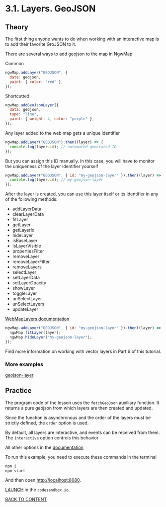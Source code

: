 # 3.1. Layers. GeoJSON

## Theory

The first thing anyone wants to do when working with an interactive map is to add their favorite GroJSON to it.

There are several ways to add geojson to the map in NgwMap

Common

```javascript
ngwMap.addLayer("GEOJSON", {
  data: geojson,
  paint: { color: "red" },
});
```

Shortcutted

```javascript
ngwMap.addGeoJsonLayer({
  data: geojson,
  type: "line",
  paint: { weight: 4, color: "purple" },
});
```

Any layer added to the web map gets a unique identifier

```javascript
ngwMap.addLayer("GEOJSON").then((layer) => {
  console.log(layer.id); // automated generated ID
});
```

But you can assign this ID manually. In this case, you will have to monitor the uniqueness of the layer identifier yourself

```javascript
ngwMap.addLayer("GEOJSON", { id: "my-geojson-layer" }).then((layer) => {
  console.log(layer.id); // my-geojson-layer
});
```

After the layer is created, you can use this layer itself or its identifier in any of the following methods:

- addLayerData
- clearLayerData
- fitLayer
- getLayer
- getLayerId
- hideLayer
- isBaseLayer
- isLayerVisible
- propertiesFilter
- removeLayer
- removeLayerFilter
- removeLayers
- selectLayer
- setLayerData
- setLayerOpacity
- showLayer
- toggleLayer
- unSelectLayer
- unSelectLayers
- updateLayer

[WebMapLayers documentation](https://code-api.nextgis.com/classes/ngw_map.WebMapLayers.html)

```javascript
ngwMap.addLayer("GEOJSON", { id: "my-geojson-layer" }).then((layer) => {
  ngwMap.fitLayer(layer);
  ngwMap.hideLayer("my-geojson-layer");
});
```

Find more information on working with vector layers in Part 6 of this tutorial.

### More examples

[geojson-layer](https://code.nextgis.com/demo-examples-geojson-layer)

## Practice

The program code of the lesson uses the `fetchGeoJson` auxiliary function. It returns a pure geojson from which layers are then created and updated.

Since the function is asynchronous and the order of the layers must be strictly defined, the `order` option is used.

By default, all layers are interactive, and events can be received from them. The `interactive` option controls this behavior

All other options in the [documentation](https://code-api.nextgis.com/interfaces/ngw_map.GeoJsonAdapterOptions.html)

To run this example, you need to execute these commands in the terminal

```bash
npm i
npm start
```

And then open [http://localhost:8080](http://localhost:8080).

[LAUNCH](https://githubbox.com/nextgis/ngf-tutorial/tree/master/tutorials/3_1_layers_geojson) in the `codesandbox.io`.

[BACK TO CONTENT](../../README.md)
